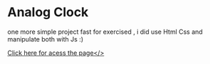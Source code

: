 # Analog Clock
 one more simple project fast for exercised , i did use Html Css and manipulate both with Js :)
 
 <a href="https://rodrigoaveloes.github.io/Analog-Clock/">Click here for acess the page</> 
